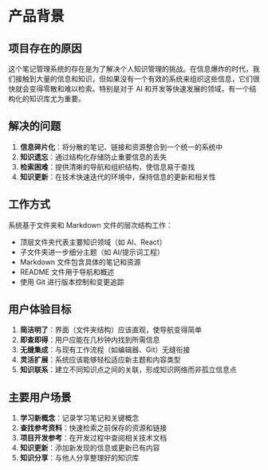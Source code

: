 # 产品背景

## 项目存在的原因
这个笔记管理系统的存在是为了解决个人知识管理的挑战。在信息爆炸的时代，我们接触到大量的信息和知识，但如果没有一个有效的系统来组织这些信息，它们很快就会变得零散和难以检索。特别是对于 AI 和开发等快速发展的领域，有一个结构化的知识库尤为重要。

## 解决的问题
1. **信息碎片化**：将分散的笔记、链接和资源整合到一个统一的系统中
2. **知识遗忘**：通过结构化存储防止重要信息的丢失
3. **检索困难**：提供清晰的导航和组织结构，使信息易于查找
4. **知识更新**：在技术快速迭代的环境中，保持信息的更新和相关性

## 工作方式
系统基于文件夹和 Markdown 文件的层次结构工作：
- 顶层文件夹代表主要知识领域（如 AI、React）
- 子文件夹进一步细分主题（如 AI/提示词工程）
- Markdown 文件包含具体的笔记和资源
- README 文件用于导航和概述
- 使用 Git 进行版本控制和变更追踪

## 用户体验目标
1. **简洁明了**：界面（文件夹结构）应该直观，使导航变得简单
2. **即查即得**：用户应能在几秒钟内找到所需信息
3. **无缝集成**：与现有工作流程（如编辑器、Git）无缝衔接
4. **灵活扩展**：系统应该能够轻松适应新主题和内容类型
5. **知识联系**：建立不同知识点之间的关联，形成知识网络而非孤立信息点

## 主要用户场景
1. **学习新概念**：记录学习笔记和关键概念
2. **查找参考资料**：快速检索之前保存的资源和链接
3. **项目开发参考**：在开发过程中查阅相关技术文档
4. **知识更新**：添加新发现的信息或更新已有内容
5. **知识分享**：与他人分享整理好的知识库

